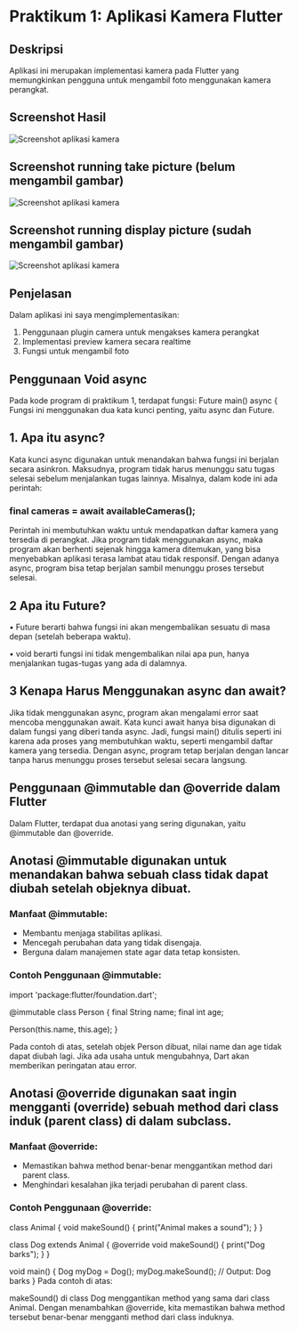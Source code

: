 # Praktikum 1: Aplikasi Kamera Flutter

## Deskripsi
Aplikasi ini merupakan implementasi kamera pada Flutter yang memungkinkan pengguna untuk mengambil foto menggunakan kamera perangkat.

## Screenshot Hasil
![Screenshot aplikasi kamera](assets/hasil.jpg)

## Screenshot running take picture (belum mengambil gambar)
![Screenshot aplikasi kamera](assets/take-picture.jpg)

## Screenshot running display picture (sudah mengambil gambar)
![Screenshot aplikasi kamera](assets/display-picture.jpg)

## Penjelasan
Dalam aplikasi ini saya mengimplementasikan:
1. Penggunaan plugin camera untuk mengakses kamera perangkat
2. Implementasi preview kamera secara realtime
3. Fungsi untuk mengambil foto

## Penggunaan Void async 
Pada kode program di praktikum 1, terdapat fungsi:
Future<void> main() async {
Fungsi ini menggunakan dua kata kunci penting, yaitu async dan Future<void>.

## 1. Apa itu async?
Kata kunci async digunakan untuk menandakan bahwa fungsi ini berjalan secara asinkron. Maksudnya, program tidak harus menunggu satu tugas selesai sebelum menjalankan tugas lainnya.
Misalnya, dalam kode ini ada perintah:
### final cameras = await availableCameras();
Perintah ini membutuhkan waktu untuk mendapatkan daftar kamera yang tersedia di perangkat. Jika program tidak menggunakan async, maka program akan berhenti sejenak hingga kamera ditemukan, yang bisa menyebabkan aplikasi terasa lambat atau tidak responsif.
Dengan adanya async, program bisa tetap berjalan sambil menunggu proses tersebut selesai.

## 2 Apa itu Future<void>?
•	Future berarti bahwa fungsi ini akan mengembalikan sesuatu di masa depan (setelah beberapa waktu).

•	void berarti fungsi ini tidak mengembalikan nilai apa pun, hanya menjalankan tugas-tugas yang ada di dalamnya.

## 3 Kenapa Harus Menggunakan async dan await?
Jika tidak menggunakan async, program akan mengalami error saat mencoba menggunakan await. Kata kunci await hanya bisa digunakan di dalam fungsi yang diberi tanda async.
Jadi, fungsi main() ditulis seperti ini karena ada proses yang membutuhkan waktu, seperti mengambil daftar kamera yang tersedia. Dengan async, program tetap berjalan dengan lancar tanpa harus menunggu proses tersebut selesai secara langsung.

## Penggunaan @immutable dan @override dalam Flutter
Dalam Flutter, terdapat dua anotasi yang sering digunakan, yaitu @immutable dan @override.

## Anotasi @immutable digunakan untuk menandakan bahwa sebuah class tidak dapat diubah setelah objeknya dibuat.

### Manfaat @immutable:
  -  Membantu menjaga stabilitas aplikasi.
  - Mencegah perubahan data yang tidak disengaja.
  - Berguna dalam manajemen state agar data tetap konsisten.
### Contoh Penggunaan @immutable:

import 'package:flutter/foundation.dart';

@immutable
class Person {
  final String name;
  final int age;

  Person(this.name, this.age);
}

Pada contoh di atas, setelah objek Person dibuat, nilai name dan age tidak dapat diubah lagi. Jika ada usaha untuk mengubahnya, Dart akan memberikan peringatan atau error.

## Anotasi @override digunakan saat ingin mengganti (override) sebuah method dari class induk (parent class) di dalam subclass.

### Manfaat @override:
  -  Memastikan bahwa method benar-benar menggantikan method dari parent class.
  -  Menghindari kesalahan jika terjadi perubahan di parent class.

### Contoh Penggunaan @override:
class Animal {
  void makeSound() {
    print("Animal makes a sound");
  }
}

class Dog extends Animal {
  @override
  void makeSound() {
    print("Dog barks");
  }
}

void main() {
  Dog myDog = Dog();
  myDog.makeSound(); // Output: Dog barks
}
Pada contoh di atas:

makeSound() di class Dog menggantikan method yang sama dari class Animal.
Dengan menambahkan @override, kita memastikan bahwa method tersebut benar-benar mengganti method dari class induknya.
